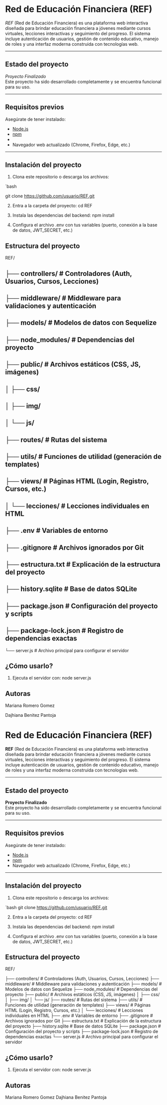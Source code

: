 # Red de Educación Financiera (REF)

*REF* (Red de Educación Financiera) es una plataforma web interactiva diseñada para brindar educación financiera a jóvenes mediante cursos virtuales, lecciones interactivas y seguimiento del progreso. El sistema incluye autenticación de usuarios, gestión de contenido educativo, manejo de roles y una interfaz moderna construida con tecnologías web.

---

## Estado del proyecto

*Proyecto Finalizado*  
Este proyecto ha sido desarrollado completamente y se encuentra funcional para su uso.

---

## Requisitos previos

Asegúrate de tener instalado:

- [Node.js](https://nodejs.org/)
- [npm](https://www.npmjs.com/)
- 
- Navegador web actualizado (Chrome, Firefox, Edge, etc.)

---

## Instalación del proyecto

1. Clona este repositorio o descarga los archivos:

`bash

git clone https://github.com/usuario/REF.git

2. Entra a la carpeta del proyecto:
cd REF

3. Instala las dependencias del backend:
npm install

4. Configura el archivo .env con tus variables (puerto, conexión a la base de datos, JWT_SECRET, etc.)

## Estructura del proyecto

REF/

├── controllers/           # Controladores (Auth, Usuarios, Cursos, Lecciones)
---
├── middleware/            # Middleware para validaciones y autenticación
---
├── models/                # Modelos de datos con Sequelize
---
├── node_modules/          # Dependencias del proyecto
---
├── public/                # Archivos estáticos (CSS, JS, imágenes)
---
│   ├── css/
---
│   ├── img/
---
│   └── js/
---
├── routes/                # Rutas del sistema
---
├── utils/                 # Funciones de utilidad (generación de templates)
---
├── views/                 # Páginas HTML (Login, Registro, Cursos, etc.)
---
│   └── lecciones/         # Lecciones individuales en HTML
---
├── .env                   # Variables de entorno
---
├── .gitignore             # Archivos ignorados por Git
---
├── estructura.txt         # Explicación de la estructura del proyecto
---
├── history.sqlite         # Base de datos SQLite
---
├── package.json           # Configuración del proyecto y scripts
---
├── package-lock.json      # Registro de dependencias exactas
---
└── server.js              # Archivo principal para configurar el servidor

## ¿Cómo usarlo?

1. Ejecuta el servidor con:
node server.js

## Autoras
Mariana Romero Gomez

Dajhiana Benitez Pantoja

# Red de Educación Financiera (REF)

**REF** (Red de Educación Financiera) es una plataforma web interactiva diseñada para brindar educación financiera a jóvenes mediante cursos virtuales, lecciones interactivas y seguimiento del progreso. El sistema incluye autenticación de usuarios, gestión de contenido educativo, manejo de roles y una interfaz moderna construida con tecnologías web.

---

## Estado del proyecto

**Proyecto Finalizado**  
Este proyecto ha sido desarrollado completamente y se encuentra funcional para su uso.

---

## Requisitos previos

Asegúrate de tener instalado:

- [Node.js](https://nodejs.org/)
- [npm](https://www.npmjs.com/)
- Navegador web actualizado (Chrome, Firefox, Edge, etc.)

---

## Instalación del proyecto

1. Clona este repositorio o descarga los archivos:

`bash
git clone https://github.com/usuario/REF.git

2. Entra a la carpeta del proyecto:
cd REF

3. Instala las dependencias del backend:
npm install

4. Configura el archivo .env con tus variables (puerto, conexión a la base de datos, JWT_SECRET, etc.)

## Estructura del proyecto

REF/

├── controllers/           # Controladores (Auth, Usuarios, Cursos, Lecciones)
├── middleware/            # Middleware para validaciones y autenticación
├── models/                # Modelos de datos con Sequelize
├── node_modules/          # Dependencias del proyecto
├── public/                # Archivos estáticos (CSS, JS, imágenes)
│   ├── css/
│   ├── img/
│   └── js/
├── routes/                # Rutas del sistema
├── utils/                 # Funciones de utilidad (generación de templates)
├── views/                 # Páginas HTML (Login, Registro, Cursos, etc.)
│   └── lecciones/         # Lecciones individuales en HTML
├── .env                   # Variables de entorno
├── .gitignore             # Archivos ignorados por Git
├── estructura.txt         # Explicación de la estructura del proyecto
├── history.sqlite         # Base de datos SQLite
├── package.json           # Configuración del proyecto y scripts
├── package-lock.json      # Registro de dependencias exactas
└── server.js              # Archivo principal para configurar el servidor

## ¿Cómo usarlo?

1. Ejecuta el servidor con:
node server.js

## Autoras
Mariana Romero Gomez
Dajhiana Benitez Pantoja

